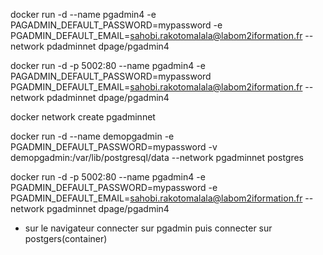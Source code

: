 docker run -d --name pgadmin4 -e PAGADMIN_DEFAULT_PASSWORD=mypassword -e PGADMIN_DEFAULT_EMAIL=sahobi.rakotomalala@labom2iformation.fr --network pdadminnet dpage/pgadmin4

docker run -d -p 5002:80 --name pgadmin4 -e PAGADMIN_DEFAULT_PASSWORD=mypassword PGADMIN_DEFAULT_EMAIL=sahobi.rakotomalala@labom2iformation.fr --network pdadminnet dpage/pgadmin4

docker network create pgadminnet 

docker run -d --name demopgadmin -e PGADMIN_DEFAULT_PASSWORD=mypassword -v demopgadmin:/var/lib/postgresql/data --network pgadminnet postgres

docker run -d -p 5002:80 --name pgadmin4 -e PGADMIN_DEFAULT_PASSWORD=mypassword -e PGADMIN_DEFAULT_EMAIL=sahobi.rakotomalala@labom2iformation.fr   --network pgadminnet dpage/pgadmin4

- sur le navigateur connecter sur pgadmin puis connecter sur postgers(container)